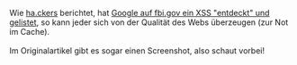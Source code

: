 <html><body><p>Wie <a href="http://ha.ckers.org" target="_blank">ha.ckers</a> berichtet, hat <a href="http://ha.ckers.org/blog/20070112/google-indexes-xss-on-fbigov/" target="_blank">Google auf fbi.gov ein XSS "entdeckt" und gelistet</a>, so kann jeder sich von der Qualität des Webs überzeugen (zur Not im Cache).<br>
<br>
Im Originalartikel gibt es sogar einen Screenshot, also schaut vorbei!</p></body></html>